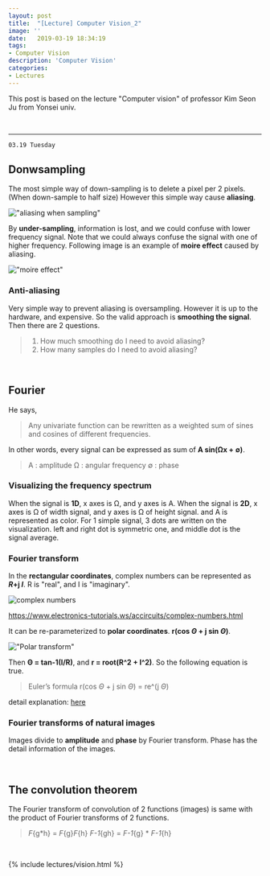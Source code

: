 ```yaml
---
layout: post
title:  "[Lecture] Computer Vision_2"
image: ''
date:   2019-03-19 18:34:19
tags:
- Computer Vision
description: 'Computer Vision'
categories:
- Lectures
---
```


This post is based on the lecture "Computer vision" of professor Kim Seon Ju from Yonsei univ.

<br>

---

`03.19 Tuesday`

## Donwsampling

The most simple way of down-sampling is to delete a pixel per 2 pixels. (When down-sample to half size) However this simple way cause **aliasing**. 

!["aliasing when sampling"](https://www.dataforth.com/g/aliasing-examples.png)

By **under-sampling**, information is lost, and we could confuse with lower frequency signal. Note that we could always confuse the signal with one of higher frequency. Following image is an example of **moire effect** caused by aliasing.

!["moire effect"](https://i.ytimg.com/vi/jXEgnRWRJfg/hqdefault.jpg)

### Anti-aliasing

Very simple way to prevent aliasing is oversampling. However it is up to the hardware, and expensive. So the valid approach is **smoothing the signal**. Then there are 2 questions.

> 1. How much smoothing do I need to avoid aliasing?
> 2.  How many samples do I need to avoid aliasing?

<br>

## Fourier

He says,

> Any univariate function can be rewritten as a weighted sum of sines and cosines of different frequencies.

In other words, every signal can be expressed as sum of **A sin(Ωx + ∅)**.

> A : amplitude
> Ω : angular frequency
> ∅ : phase

### Visualizing the frequency spectrum

When the signal is **1D**, x axes is Ω, and y axes is A. When the signal is **2D**, x axes is Ω of width signal, and y axes is Ω of height signal. and A is represented as color. For 1 simple signal, 3 dots are written on the visualization. left and right dot is symmetric one, and middle dot is the signal average.

### Fourier transform

In the **rectangular coordinates**, complex numbers can be represented as **_R_+j _I_**. R is "real", and I is "imaginary".

![complex numbers](https://www.electronics-tutorials.ws/wp-content/uploads/2013/06/acp54.gif)

https://www.electronics-tutorials.ws/accircuits/complex-numbers.html

It can be re-parameterized to **polar coordinates**. **r(cos _Θ_ + j sin _Θ_)**.

!["Polar transform"](https://s3-us-west-2.amazonaws.com/courses-images-archive-read-only/wp-content/uploads/sites/923/2015/04/25181244/CNX_Precalc_Figure_08_03_0112.jpg)

Then **Θ = tan-1(I/R)**, and **r = root(R^2 + I^2)**. So the following equation is true.

> Euler’s formula
> r(cos _Θ_ + j sin _Θ_) = re^(j _Θ_)

detail explanation: <a href="https://homepages.inf.ed.ac.uk/rbf/HIPR2/fourier.htm">here</a>

### Fourier transforms of natural images

Images divide to **amplitude** and **phase** by Fourier transform. Phase has the detail information of the images.

<br>

## The convolution theorem

The Fourier transform of convolution of 2 functions (images) is same with the product of Fourier transforms of 2 functions.

> _F_{g*h} = _F_{g}_F_{h}
> _F-1_{gh} = _F-1_{g} * _F-1_{h}

<br>

{% include lectures/vision.html %}